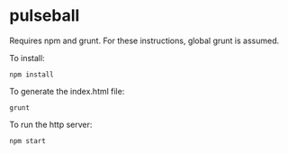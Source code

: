 # pulseball

Requires npm and grunt. For these instructions, global grunt is assumed.

To install:

    npm install
  
To generate the index.html file:

    grunt

To run the http server:

    npm start
